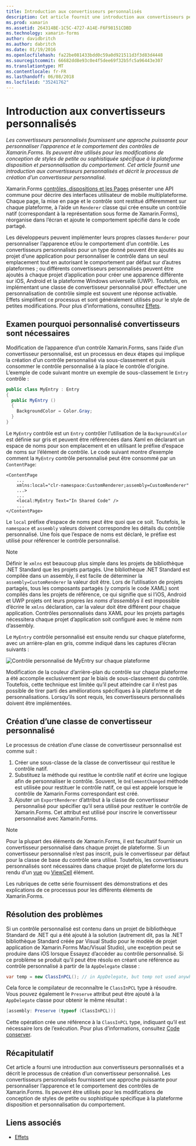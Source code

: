 ```yaml
---
title: Introduction aux convertisseurs personnalisés
description: Cet article fournit une introduction aux convertisseurs personnalisés et décrit le processus de création d’un convertisseur personnalisé.
ms.prod: xamarin
ms.assetid: 264314BE-1C5C-4727-A14E-F6F98151CDBD
ms.technology: xamarin-forms
author: davidbritch
ms.author: dabritch
ms.date: 01/19/2016
ms.openlocfilehash: fa22be081433bdd0c59a0d921511d3f3d83d4448
ms.sourcegitcommit: 66682dd8e93c0e4f5dee69f32b5fc5a96443e307
ms.translationtype: MT
ms.contentlocale: fr-FR
ms.lasthandoff: 06/08/2018
ms.locfileid: "35241762"
---
```

# <a name="introduction-to-custom-renderers"></a>Introduction aux convertisseurs personnalisés

_Les convertisseurs personnalisés fournissent une approche puissante pour personnaliser l’apparence et le comportement des contrôles de Xamarin.Forms. Ils peuvent être utilisés pour les modifications de conception de styles de petite ou sophistiquée spécifique à la plateforme disposition et personnalisation du comportement. Cet article fournit une introduction aux convertisseurs personnalisés et décrit le processus de création d’un convertisseur personnalisé._

Xamarin.Forms [contrôles, dispositions et les Pages](~/xamarin-forms/user-interface/controls/index.md) présenter une API commune pour décrire des interfaces utilisateur de mobile multiplateforme. Chaque page, la mise en page et le contrôle sont restitué différemment sur chaque plateforme, à l’aide un `Renderer` classe qui crée ensuite un contrôle natif (correspondant à la représentation sous forme de Xamarin.Forms), réorganise dans l’écran et ajoute le comportement spécifié dans le code partagé.

Les développeurs peuvent implémenter leurs propres classes `Renderer` pour personnaliser l’apparence et/ou le comportement d’un contrôle. Les convertisseurs personnalisés pour un type donné peuvent être ajoutés au projet d’une application pour personnaliser le contrôle dans un seul emplacement tout en autorisant le comportement par défaut sur d’autres plateformes ; ou différents convertisseurs personnalisés peuvent être ajoutés à chaque projet d’application pour créer une apparence différente sur iOS, Android et la plateforme Windows universelle (UWP). Toutefois, en implémentant une classe de convertisseur personnalisé pour effectuer une personnalisation de contrôle simple est souvent une réponse activable. Effets simplifient ce processus et sont généralement utilisés pour le style de petites modifications. Pour plus d’informations, consultez [Effets](~/xamarin-forms/app-fundamentals/effects/index.md).

## <a name="examining-why-custom-renderers-are-necessary"></a>Examen pourquoi personnalisé convertisseurs sont nécessaires

Modification de l’apparence d’un contrôle Xamarin.Forms, sans l’aide d’un convertisseur personnalisé, est un processus en deux étapes qui implique la création d’un contrôle personnalisé via sous-classement et puis consommer le contrôle personnalisé à la place le contrôle d’origine. L’exemple de code suivant montre un exemple de sous-classement le `Entry` contrôle :

```csharp
public class MyEntry : Entry
{
  public MyEntry ()
  {
    BackgroundColor = Color.Gray;
  }
}
```

Le `MyEntry` contrôle est un `Entry` contrôler l’utilisation de la `BackgroundColor` est définie sur gris et peuvent être référencées dans Xaml en déclarant un espace de noms pour son emplacement et en utilisant le préfixe d’espace de noms sur l’élément de contrôle. Le code suivant montre d’exemple comment la `MyEntry` contrôle personnalisé peut être consommé par un `ContentPage`:

```xaml
<ContentPage
    ...
    xmlns:local="clr-namespace:CustomRenderer;assembly=CustomRenderer"
    ...>
    ...
    <local:MyEntry Text="In Shared Code" />
    ...
</ContentPage>
```

Le `local` préfixe d’espace de noms peut être quoi que ce soit. Toutefois, le `namespace` et `assembly` valeurs doivent correspondre les détails du contrôle personnalisé. Une fois que l’espace de noms est déclaré, le préfixe est utilisé pour référencer le contrôle personnalisé.

> [!NOTE]
> Définir le `xmlns` est beaucoup plus simple dans les projets de bibliothèque .NET Standard que les projets partagés. Une bibliothèque .NET Standard est compilée dans un assembly, il est facile de déterminer la `assembly=CustomRenderer` la valeur doit être. Lors de l’utilisation de projets partagés, tous les composants partagés (y compris le code XAML) sont compilés dans les projets de référence, ce qui signifie que si l’iOS, Android et UWP projets ont leurs propres *les noms d’assemblys* il est impossible d’écrire le `xmlns` déclaration, car la valeur doit être différent pour chaque application. Contrôles personnalisés dans XAML pour les projets partagés nécessitera chaque projet d’application soit configuré avec le même nom d’assembly.

Le `MyEntry` contrôle personnalisé est ensuite rendu sur chaque plateforme, avec un arrière-plan en gris, comme indiqué dans les captures d’écran suivants :

![](introduction-images/screenshots.png "Contrôle personnalisé de MyEntry sur chaque plateforme")

Modification de la couleur d’arrière-plan du contrôle sur chaque plateforme a été accomplie exclusivement par le biais de sous-classement du contrôle. Toutefois, cette technique est limitée qu’il peut atteindre car il n’est pas possible de tirer parti des améliorations spécifiques à la plateforme et de personnalisations. Lorsqu’ils sont requis, les convertisseurs personnalisés doivent être implémentées.

## <a name="creating-a-custom-renderer-class"></a>Création d’une classe de convertisseur personnalisé

Le processus de création d’une classe de convertisseur personnalisé est comme suit :

1. Créer une sous-classe de la classe de convertisseur qui restitue le contrôle natif.
1. Substituez la méthode qui restitue le contrôle natif et écrire une logique afin de personnaliser le contrôle. Souvent, le `OnElementChanged` méthode est utilisée pour restituer le contrôle natif, ce qui est appelé lorsque le contrôle de Xamarin.Forms correspondant est créé.
1. Ajouter un `ExportRenderer` d’attribut à la classe de convertisseur personnalisé pour spécifier qu’il sera utilisé pour restituer le contrôle de Xamarin.Forms. Cet attribut est utilisé pour inscrire le convertisseur personnalisé avec Xamarin.Forms.

> [!NOTE]
> Pour la plupart des éléments de Xamarin.Forms, il est facultatif fournir un convertisseur personnalisé dans chaque projet de plateforme. Si un convertisseur personnalisé n’est pas inscrit, puis le convertisseur par défaut pour la classe de base du contrôle sera utilisé. Toutefois, les convertisseurs personnalisés sont nécessaires dans chaque projet de plateforme lors du rendu d’un [vue](https://developer.xamarin.com/api/type/Xamarin.Forms.View/) ou [ViewCell](https://developer.xamarin.com/api/type/Xamarin.Forms.ViewCell/) élément.

Les rubriques de cette série fournissent des démonstrations et des explications de ce processus pour les différents éléments de Xamarin.Forms.

## <a name="troubleshooting"></a>Résolution des problèmes

Si un contrôle personnalisé est contenu dans un projet de bibliothèque Standard de .NET qui a été ajouté à la solution (autrement dit, pas la .NET bibliothèque Standard créée par Visual Studio pour le modèle de projet application de Xamarin.Forms Mac/Visual Studio), une exception peut se produire dans iOS lorsque Essayez d’accéder au contrôle personnalisé. Si ce problème se produit qu’il peut être résolu en créant une référence au contrôle personnalisé à partir de la `AppDelegate` classe :

```csharp
var temp = new ClassInPCL(); // in AppDelegate, but temp not used anywhere
```

Cela force le compilateur de reconnaître le `ClassInPCL` type à résoudre. Vous pouvez également le `Preserve` attribut peut être ajouté à la `AppDelegate` classe pour obtenir le même résultat :

```csharp
[assembly: Preserve (typeof (ClassInPCL))]
```

Cette opération crée une référence à la `ClassInPCL` type, indiquant qu’il est nécessaire lors de l’exécution. Pour plus d’informations, consultez [Code conserver](~/ios/deploy-test/linker.md).

## <a name="summary"></a>Récapitulatif

Cet article a fourni une introduction aux convertisseurs personnalisés et a décrit le processus de création d’un convertisseur personnalisé. Les convertisseurs personnalisés fournissent une approche puissante pour personnaliser l’apparence et le comportement des contrôles de Xamarin.Forms. Ils peuvent être utilisés pour les modifications de conception de styles de petite ou sophistiquée spécifique à la plateforme disposition et personnalisation du comportement.


## <a name="related-links"></a>Liens associés

- [Effets](~/xamarin-forms/app-fundamentals/effects/index.md)
